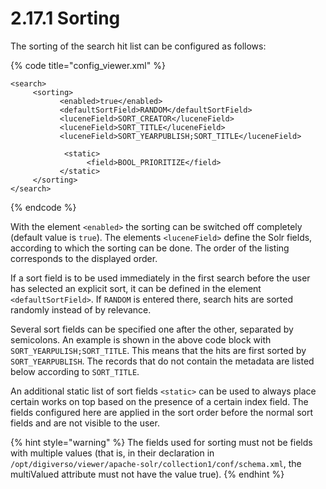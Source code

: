 # 2.17.1 Sorting

The sorting of the search hit list can be configured as follows:

{% code title="config\_viewer.xml" %}
```markup
<search>
     <sorting>
           <enabled>true</enabled>
           <defaultSortField>RANDOM</defaultSortField>
           <luceneField>SORT_CREATOR</luceneField>
           <luceneField>SORT_TITLE</luceneField>
           <luceneField>SORT_YEARPUBLISH;SORT_TITLE</luceneField>
           
            <static>
                 <field>BOOL_PRIORITIZE</field>
           </static>
     </sorting>
</search>
```
{% endcode %}

With the element `<enabled>` the sorting can be switched off completely \(default value is `true`\). The elements `<luceneField>` define the Solr fields, according to which the sorting can be done. The order of the listing corresponds to the displayed order. 

If a sort field is to be used immediately in the first search before the user has selected an explicit sort, it can be defined in the element `<defaultSortField>`. If `RANDOM` is entered there, search hits are sorted randomly instead of by relevance.

Several sort fields can be specified one after the other, separated by semicolons. An example is shown in the above code block with `SORT_YEARPULISH;SORT_TITLE`. This means that the hits are first sorted by `SORT_YEARPUBLISH`. The records that do not contain the metadata are listed below according to `SORT_TITLE`.

An additional static list of sort fields `<static>` can be used to always place certain works on top based on the presence of a certain index field. The fields configured here are applied in the sort order before the normal sort fields and are not visible to the user.

{% hint style="warning" %}
The fields used for sorting must not be fields with multiple values \(that is, in their declaration in `/opt/digiverso/viewer/apache-solr/collection1/conf/schema.xml`, the multiValued attribute must not have the value true\).
{% endhint %}



